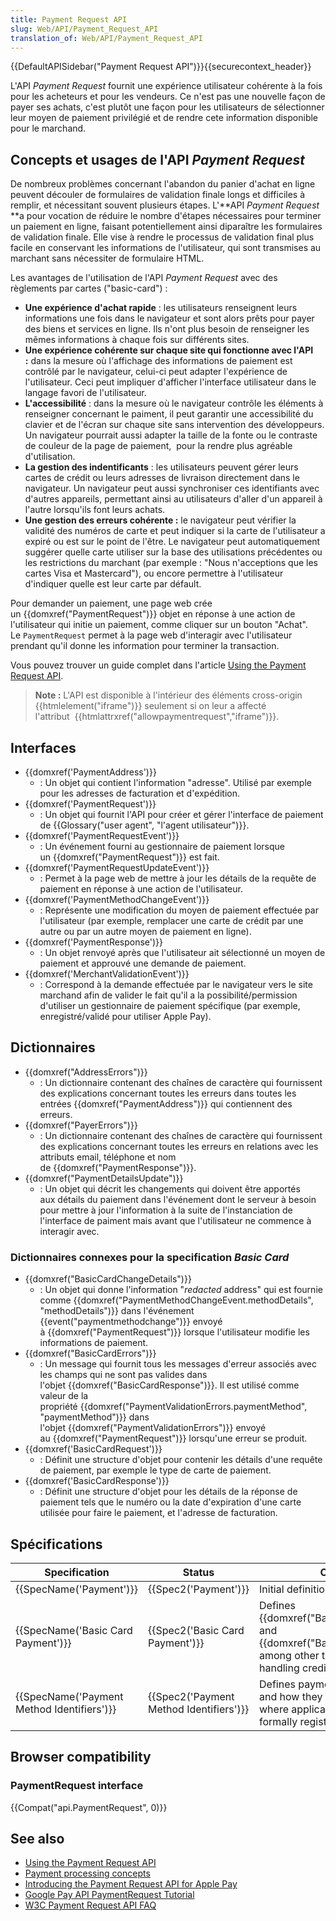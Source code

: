 ```yaml
---
title: Payment Request API
slug: Web/API/Payment_Request_API
translation_of: Web/API/Payment_Request_API
---
```

{{DefaultAPISidebar("Payment Request API")}}{{securecontext_header}}

L'API *Payment Request* fournit une expérience utilisateur cohérente à la fois pour les acheteurs et pour les vendeurs. Ce n'est pas une nouvelle façon de payer ses achats, c'est plutôt une façon pour les utilisateurs de sélectionner leur moyen de paiement privilégié et de rendre cete information disponible pour le marchand.

## Concepts et usages de l'API _Payment Request_

De nombreux problèmes concernant l'abandon du panier d'achat en ligne peuvent découler de formulaires de validation finale longs et difficiles à remplir, et nécessitant souvent plusieurs étapes. L'**API _Payment Request_ **a pour vocation de réduire le nombre d'étapes nécessaires pour terminer un paiement en ligne, faisant potentiellement ainsi diparaître les formulaires de validation finale. Elle vise à rendre le processus de validation final plus facile en conservant les informations de l'utilisateur, qui sont transmises au marchant sans nécessiter de formulaire HTML.

Les avantages de l'utilisation de l'API *Payment Request* avec des règlements par cartes ("basic-card") :

- **Une expérience d'achat rapide** : les utilisateurs renseignent leurs informations une fois dans le navigateur et sont alors prêts pour payer des biens et services en ligne. Ils n'ont plus besoin de renseigner les mêmes informations à chaque fois sur différents sites.
- **Une expérience cohérente sur chaque site qui fonctionne avec l'API :** dans la mesure où l'affichage des informations de paiement est contrôlé par le navigateur, celui-ci peut adapter l'expérience de l'utilisateur. Ceci peut impliquer d'afficher l'interface utilisateur dans le langage favori de l'utilisateur.
- **L'accessibilité** : dans la mesure où le navigateur contrôle les éléments à renseigner concernant le paiment, il peut garantir une accessibilité du clavier et de l'écran sur chaque site sans intervention des développeurs. Un navigateur pourrait aussi adapter la taille de la fonte ou le contraste de couleur de la page de paiement,  pour la rendre plus agréable d'utilisation.
- **La gestion des indentificants** : les utilisateurs peuvent gérer leurs cartes de crédit ou leurs adresses de livraison directement dans le navigateur. Un navigateur peut aussi synchroniser ces identifiants avec d'autres appareils, permettant ainsi au utilisateurs d'aller d'un appareil à l'autre lorsqu'ils font leurs achats.
- **Une gestion des erreurs cohérente :** le navigateur peut vérifier la validité des numéros de carte et peut indiquer si la carte de l'utilisateur a expiré ou est sur le point de l'être. Le navigateur peut automatiquement suggérer quelle carte utiliser sur la base des utilisations précédentes ou les restrictions du marchant (par exemple : "Nous n'acceptions que les cartes Visa et Mastercard"), ou encore permettre à l'utilisateur d'indiquer quelle est leur carte par défault.

Pour demander un paiement, une page web crée un {{domxref("PaymentRequest")}} objet en réponse à une action de l'utilisateur qui initie un paiement, comme cliquer sur un bouton "Achat". Le `PaymentRequest` permet à la page web d'interagir avec l'utilisateur prendant qu'il donne les information pour terminer la transaction.

Vous pouvez trouver un guide complet dans l'article [Using the Payment Request API](/en-US/docs/Web/API/Payment_Request_API/Using_the_Payment_Request_API).

> **Note :** L'API est disponible à l'intérieur des éléments cross-origin {{htmlelement("iframe")}} seulement si on leur a affecté l'attribut  {{htmlattrxref("allowpaymentrequest","iframe")}}.

## Interfaces

- {{domxref('PaymentAddress')}}
  - : Un objet qui contient l'information "adresse". Utilisé par exemple pour les adresses de facturation et d'expédition.
- {{domxref('PaymentRequest')}}
  - : Un objet qui fournit l'API pour créer et gérer l'interface de paiement de {{Glossary("user agent", "l'agent utilisateur")}}.
- {{domxref('PaymentRequestEvent')}}
  - : Un événement fourni au gestionnaire de paiement lorsque un {{domxref("PaymentRequest")}} est fait.
- {{domxref('PaymentRequestUpdateEvent')}}
  - : Permet à la page web de mettre à jour les détails de la requête de paiement en réponse à une action de l'utilisateur.
- {{domxref('PaymentMethodChangeEvent')}}
  - : Représente une modification du moyen de paiement effectuée par l'utilisateur (par exemple, remplacer une carte de crédit par une autre ou par un autre moyen de paiement en ligne).
- {{domxref('PaymentResponse')}}
  - : Un objet renvoyé après que l'utilisateur ait sélectionné un moyen de paiement et approuvé une demande de paiement.
- {{domxref('MerchantValidationEvent')}}
  - : Correspond à la demande effectuée par le navigateur vers le site marchand afin de valider le fait qu'il a la possibilité/permission d'utiliser un gestionnaire de paiement spécifique (par exemple, enregistré/validé pour utiliser Apple Pay).

<!---->

## Dictionnaires

- {{domxref("AddressErrors")}}
  - : Un dictionnaire contenant des chaînes de caractère qui fournissent des explications concernant toutes les erreurs dans toutes les entrées {{domxref("PaymentAddress")}} qui contiennent des erreurs.
- {{domxref("PayerErrors")}}
  - : Un dictionnaire contenant des chaînes de caractère qui fournissent des explications concernant toutes les erreurs en relations avec les attributs email, téléphone et nom de {{domxref("PaymentResponse")}}.
- {{domxref("PaymentDetailsUpdate")}}
  - : Un objet qui décrit les changements qui doivent être apportés aux détails du paiement dans l'événement dont le serveur à besoin pour mettre à jour l'information à la suite de l'instanciation de l'interface de paiment mais avant que l'utilisateur ne commence à interagir avec.

### Dictionnaires connexes pour la specification *Basic Card*

- {{domxref("BasicCardChangeDetails")}}
  - : Un objet qui donne l'information "_redacted_ address" qui est fournie comme {{domxref("PaymentMethodChangeEvent.methodDetails", "methodDetails")}} dans l'événement {{event("paymentmethodchange")}} envoyé à {{domxref("PaymentRequest")}} lorsque l'utilisateur modifie les informations de paiement.
- {{domxref("BasicCardErrors")}}
  - : Un message qui fournit tous les messages d'erreur associés avec les champs qui ne sont pas valides dans l'objet {{domxref("BasicCardResponse")}}. Il est utilisé comme valeur de la propriété {{domxref("PaymentValidationErrors.paymentMethod", "paymentMethod")}} dans l'objet {{domxref("PaymentValidationErrors")}} envoyé au {{domxref("PaymentRequest")}} lorsqu'une erreur se produit.
- {{domxref('BasicCardRequest')}}
  - : Définit une structure d'objet pour contenir les détails d'une requête de paiement, par exemple le type de carte de paiement.
- {{domxref('BasicCardResponse')}}
  - : Définit une structure d'objet pour les détails de la réponse de paiement tels que le numéro ou la date d'expiration d'une carte utilisée pour faire le paiement, et l'adresse de facturation.

## Spécifications

| Specification                                            | Status                                               | Comment                                                                                                                                                       |
| -------------------------------------------------------- | ---------------------------------------------------- | ------------------------------------------------------------------------------------------------------------------------------------------------------------- |
| {{SpecName('Payment')}}                         | {{Spec2('Payment')}}                         | Initial definition.                                                                                                                                           |
| {{SpecName('Basic Card Payment')}}             | {{Spec2('Basic Card Payment')}}             | Defines {{domxref("BasicCardRequest")}} and {{domxref("BasicCardResponse")}}, among other things needed for handling credit card payment |
| {{SpecName('Payment Method Identifiers')}} | {{Spec2('Payment Method Identifiers')}} | Defines payment method identifiers and how they are validated, and, where applicable, minted and formally registered with the W3C.                            |

## Browser compatibility

### PaymentRequest interface

{{Compat("api.PaymentRequest", 0)}}

## See also

- [Using the Payment Request API](/en-US/docs/Web/API/Payment_Request_API/Using_the_Payment_Request_API)
- [Payment processing concepts](/en-US/docs/Web/API/Payment_Request_API/Concepts)
- [Introducing the Payment Request API for Apple Pay](https://webkit.org/blog/8182/introducing-the-payment-request-api-for-apple-pay/)
- [Google Pay API PaymentRequest Tutorial](https://developers.google.com/pay/api/web/guides/paymentrequest/tutorial)
- [W3C Payment Request API FAQ](https://github.com/w3c/payment-request-info/wiki/FAQ)
